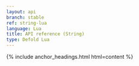 ```yaml
---
layout: api
branch: stable
ref: string-lua
language: Lua
title: API reference (String)
type: Defold Lua
---
```

{% include anchor_headings.html html=content %}